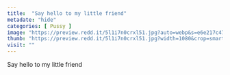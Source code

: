 ```yaml
---
title:  "Say hello to my little friend"
metadate: "hide"
categories: [ Pussy ]
image: "https://preview.redd.it/5l1i7n0crxl51.jpg?auto=webp&s=e6e217c47c18ed03ee8d045974b61de069f9423b"
thumb: "https://preview.redd.it/5l1i7n0crxl51.jpg?width=1080&crop=smart&auto=webp&s=cd1e25e12033ac5c564bc0876a5938e79a8c4f1d"
visit: ""
---
```

Say hello to my little friend
